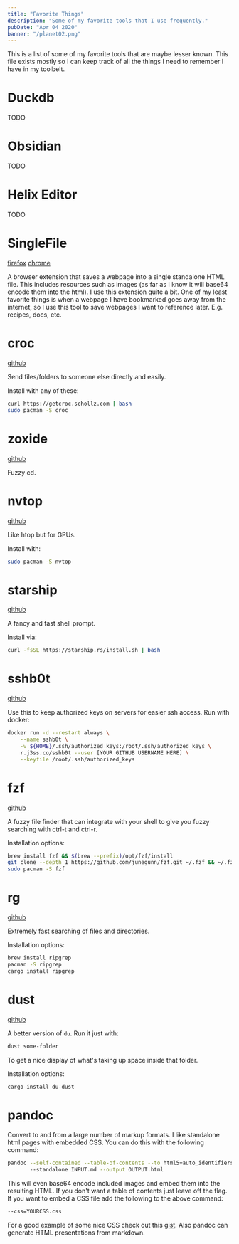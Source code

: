 ```yaml
---
title: "Favorite Things"
description: "Some of my favorite tools that I use frequently."
pubDate: "Apr 04 2020"
banner: "/planet02.png"
---
```


This is a list of some of my favorite tools that are maybe lesser known. This file
exists mostly so I can keep track of all the things I need to remember I have in my
toolbelt.

# Duckdb

TODO

# Obsidian

TODO

# Helix Editor

TODO

# SingleFile

[firefox](https://addons.mozilla.org/en-US/firefox/addon/single-file/)
[chrome](https://chrome.google.com/webstore/detail/singlefile/mpiodijhokgodhhofbcjdecpffjipkle?hl=en)

A browser extension that saves a webpage into a single standalone HTML file. This includes resources such as images (as far as
I know it will base64 encode them into the html). I use this extension quite a bit. One of my least favorite things is when a webpage
I have bookmarked goes away from the internet, so I use this tool to save webpages I want to reference later. E.g. recipes, docs, etc.

# croc

[github](https://github.com/schollz/croc)

Send files/folders to someone else directly and easily.

Install with any of these:

```bash
curl https://getcroc.schollz.com | bash
sudo pacman -S croc
```

# zoxide

[github](https://github.com/ajeetdsouza/zoxide)

Fuzzy cd.

# nvtop

[github](https://github.com/Syllo/nvtop)

Like htop but for GPUs.

Install with:

```bash
sudo pacman -S nvtop
```

# starship

[github](https://github.com/starship/starship)

A fancy and fast shell prompt.

Install via:

```bash
curl -fsSL https://starship.rs/install.sh | bash
```

# sshb0t

[github](https://github.com/genuinetools/sshb0t)

Use this to keep authorized keys on servers for easier
ssh access. Run with docker:

```bash
docker run -d --restart always \
    --name sshb0t \
    -v ${HOME}/.ssh/authorized_keys:/root/.ssh/authorized_keys \
    r.j3ss.co/sshb0t --user [YOUR GITHUB USERNAME HERE] \
    --keyfile /root/.ssh/authorized_keys
```

# fzf

[github](https://github.com/junegunn/fzf)

A fuzzy file finder that can integrate with your shell to give you fuzzy searching with ctrl-t and ctrl-r.

Installation options:

```bash
brew install fzf && $(brew --prefix)/opt/fzf/install
git clone --depth 1 https://github.com/junegunn/fzf.git ~/.fzf && ~/.fzf/install
sudo pacman -S fzf
```

# rg

[github](https://github.com/BurntSushi/ripgrep)

Extremely fast searching of files and directories.

Installation options:

```bash
brew install ripgrep
pacman -S ripgrep
cargo install ripgrep
```

# dust

[github](https://github.com/bootandy/dust)

A better version of `du`. Run it just with:

```bash
dust some-folder
```

To get a nice display of what's taking up space inside that folder.

Installation options:

```bash
cargo install du-dust
```


# pandoc

Convert to and from a large number of markup formats. I like standalone html pages
with embedded CSS. You can do this with the following command:

```bash
pandoc --self-contained --table-of-contents --to html5+auto_identifiers
       --standalone INPUT.md --output OUTPUT.html

```
This will even base64 encode included images and embed them into the resulting HTML.
If you don't want a table of contents just leave off the flag. If you want to embed a CSS file add the following to the above
command:

```bash
--css=YOURCSS.css
```

For a good example of some nice CSS check out this [gist](https://gist.github.com/killercup/5917178). Also pandoc can generate HTML presentations from markdown.
